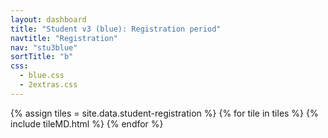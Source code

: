 ```yaml
---
layout: dashboard
title: "Student v3 (blue): Registration period"
navtitle: "Registration"
nav: "stu3blue"
sortTitle: "b"
css:
  - blue.css
  - 2extras.css
---
```


{% assign tiles = site.data.student-registration  %}
{% for tile in tiles %}
  {% include tileMD.html %}
{% endfor %}
